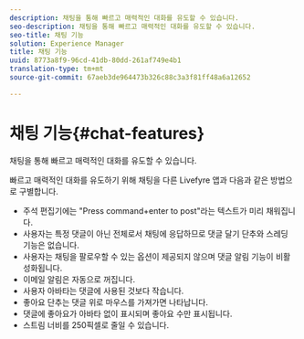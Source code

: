 ```yaml
---
description: 채팅을 통해 빠르고 매력적인 대화를 유도할 수 있습니다.
seo-description: 채팅을 통해 빠르고 매력적인 대화를 유도할 수 있습니다.
seo-title: 채팅 기능
solution: Experience Manager
title: 채팅 기능
uuid: 8773a8f9-96cd-41db-80dd-261af749e4b1
translation-type: tm+mt
source-git-commit: 67aeb3de964473b326c88c3a3f81ff48a6a12652

---
```



# 채팅 기능{#chat-features}

채팅을 통해 빠르고 매력적인 대화를 유도할 수 있습니다.



빠르고 매력적인 대화를 유도하기 위해 채팅을 다른 Livefyre 앱과 다음과 같은 방법으로 구별합니다.

* 주석 편집기에는 "Press command+enter to post"라는 텍스트가 미리 채워집니다.
* 사용자는 특정 댓글이 아닌 전체로서 채팅에 응답하므로 댓글 달기 단추와 스레딩 기능은 없습니다.
* 사용자는 채팅을 팔로우할 수 있는 옵션이 제공되지 않으며 댓글 알림 기능이 비활성화됩니다.
* 이메일 알림은 자동으로 꺼집니다.
* 사용자 아바타는 댓글에 사용된 것보다 작습니다.
* 좋아요 단추는 댓글 위로 마우스를 가져가면 나타납니다.
* 댓글에 좋아요가 아바타 없이 표시되며 좋아요 수만 표시됩니다.
* 스트림 너비를 250픽셀로 줄일 수 있습니다.

